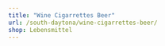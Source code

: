 ```yaml
---
title: "Wine Cigarrettes Beer"
url: /south-daytona/wine-cigarrettes-beer/
shop: Lebensmittel
---
```


